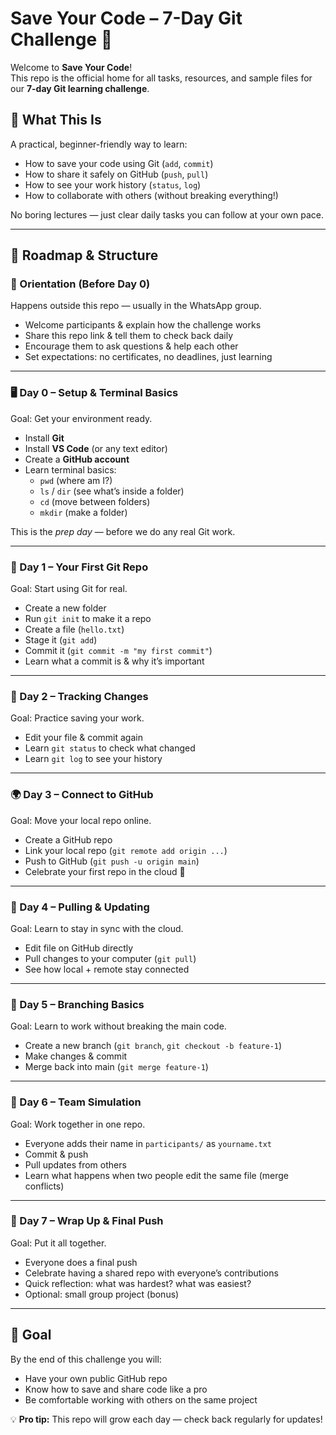 # Save Your Code – 7-Day Git Challenge 🚀

Welcome to **Save Your Code**!  
This repo is the official home for all tasks, resources, and sample files for our **7-day Git learning challenge**.

## 🧠 What This Is
A practical, beginner-friendly way to learn:
- How to save your code using Git (`add`, `commit`)
- How to share it safely on GitHub (`push`, `pull`)
- How to see your work history (`status`, `log`)
- How to collaborate with others (without breaking everything!)

No boring lectures — just clear daily tasks you can follow at your own pace.

---

## 📅 Roadmap & Structure

### 🔑 Orientation (Before Day 0)
Happens outside this repo — usually in the WhatsApp group.
- Welcome participants & explain how the challenge works  
- Share this repo link & tell them to check back daily  
- Encourage them to ask questions & help each other  
- Set expectations: no certificates, no deadlines, just learning  

---

### 🖥️ Day 0 – Setup & Terminal Basics
Goal: Get your environment ready.
- Install **Git**  
- Install **VS Code** (or any text editor)  
- Create a **GitHub account**  
- Learn terminal basics:  
  - `pwd` (where am I?)  
  - `ls` / `dir` (see what’s inside a folder)  
  - `cd` (move between folders)  
  - `mkdir` (make a folder)  

This is the *prep day* — before we do any real Git work.

---

### 📄 Day 1 – Your First Git Repo
Goal: Start using Git for real.
- Create a new folder  
- Run `git init` to make it a repo  
- Create a file (`hello.txt`)  
- Stage it (`git add`)  
- Commit it (`git commit -m "my first commit"`)  
- Learn what a commit is & why it’s important  

---

### 📄 Day 2 – Tracking Changes
Goal: Practice saving your work.
- Edit your file & commit again  
- Learn `git status` to check what changed  
- Learn `git log` to see your history  

---

### 🌍 Day 3 – Connect to GitHub
Goal: Move your local repo online.
- Create a GitHub repo  
- Link your local repo (`git remote add origin ...`)  
- Push to GitHub (`git push -u origin main`)  
- Celebrate your first repo in the cloud 🎉  

---

### 🔄 Day 4 – Pulling & Updating
Goal: Learn to stay in sync with the cloud.
- Edit file on GitHub directly  
- Pull changes to your computer (`git pull`)  
- See how local + remote stay connected  

---

### 🌱 Day 5 – Branching Basics
Goal: Learn to work without breaking the main code.
- Create a new branch (`git branch`, `git checkout -b feature-1`)  
- Make changes & commit  
- Merge back into main (`git merge feature-1`)  

---

### 🤝 Day 6 – Team Simulation
Goal: Work together in one repo.
- Everyone adds their name in `participants/` as `yourname.txt`  
- Commit & push  
- Pull updates from others  
- Learn what happens when two people edit the same file (merge conflicts)  

---

### 🚀 Day 7 – Wrap Up & Final Push
Goal: Put it all together.
- Everyone does a final push  
- Celebrate having a shared repo with everyone’s contributions  
- Quick reflection: what was hardest? what was easiest?  
- Optional: small group project (bonus)

---

## 🏁 Goal
By the end of this challenge you will:
- Have your own public GitHub repo
- Know how to save and share code like a pro
- Be comfortable working with others on the same project

💡 **Pro tip:** This repo will grow each day — check back regularly for updates!
